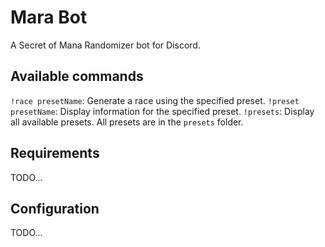 # Mara Bot

A Secret of Mana Randomizer bot for Discord.

## Available commands

`!race presetName`: Generate a race using the specified preset.
`!preset presetName`: Display information for the specified preset.
`!presets`: Display all available presets. All presets are in the `presets` folder.

## Requirements

TODO...

## Configuration

TODO...
